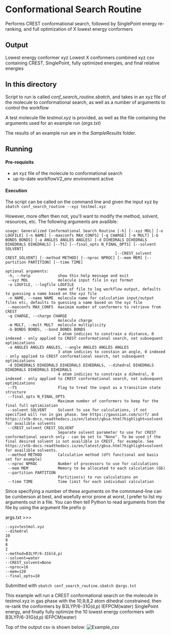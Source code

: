 # Conformational Search Routine

Performs CREST conformational search, followed by SinglePoint energy re-ranking, and full optimization of X lowest energy conformers

## Output
Lowest energy conformer xyz
Lowest X conformers combined xyz
csv containing CREST, SinglePoint, fully optimized energies, and final relative energies


## In this directory
Script to run is called *conf_search_routine.sbatch*, and takes in an xyz file of the molecule to conformational search, as well as a number of arguments to control the workflow

A test molecule file *testmol.xyz* is provided, as well as the file containing the arguments used for an example run (*args.txt*)

The results of an example run are in the *SampleResults* folder. 

## Running

#### Pre-requisits
  - an xyz file of the molecule to conformational search
  - up-to-date workflowV2_env environment active
 
 #### Execution
 The script can be called on the command line and given the input xyz by `sbatch conf_search_routine --xyz testmol.xyz`
 
 
 However, more often then not, you'll want to modify the method, solvent, resources, etc. The following arguments are availible:
 
 ```
 usage: Generalized Conformational Search Routine [-h] [--xyz MOL] [-o LOGFILE] [-n NAME] [--maxconfs MAX_CONFS] [-q CHARGE] [-m MULT] [-b BONDS BONDS] [-a ANGLES ANGLES ANGLES] [-d DIHEDRALS DIHEDRALS DIHEDRALS DIHEDRALS] [--TS] [--final_opts N_FINAL_OPTS] [--solvent SOLVENT]
                                                 [--CREST_solvent CREST_SOLVENT] [--method METHOD] [--nproc NPROC] [--mem MEM] [--partition PARTITION] [--time TIME]

optional arguments:
  -h, --help            show this help message and exit
  --xyz MOL             molecule input file in xyz format
  -o LOGFILE, --logfile LOGFILE
                        name of file to log workflow output, defaults to guessing a name based on the xyz file
  -n NAME, --name NAME  molecule name for calculation input/output files etc, defaults to guessing a name based on the xyz file
  --maxconfs MAX_CONFS  maximim number of conformers to retrieve from CREST
  -q CHARGE, --charge CHARGE
                        molecule charge
  -m MULT, --mult MULT  molecule multiplicity
  -b BONDS BONDS, --bond BONDS BONDS
                        2 atom indicies to constrain a distance, 0 indexed - only applied to CREST conformational search, not subsequent optimizations
  -a ANGLES ANGLES ANGLES, --angle ANGLES ANGLES ANGLES
                        3 atom indicies to constain an angle, 0 indexed - only applied to CREST conformational search, not subsequent optimizations
  -d DIHEDRALS DIHEDRALS DIHEDRALS DIHEDRALS, --dihedral DIHEDRALS DIHEDRALS DIHEDRALS DIHEDRALS
                        4 atom indicies to constrain a dihedral, 0 indexed - only applied to CREST conformational search, not subsequent optimizations
  --TS                  Flag to treat the input as a transition state structure
  --final_opts N_FINAL_OPTS
                        Maximum number of conformers to keep for the final full optimization
  --solvent SOLVENT     Solvent to use for calculations, if not specified will run in gas phase. See https://gaussian.com/scrf/ and https://xtb-docs.readthedocs.io/en/latest/gbsa.html?highlight=solvent for availible solvents
  --CREST_solvent CREST_SOLVENT
                        Separate solvent parameter to use for CREST conformational search only - can be set to "None". To be used if the final desired solvent is not availible in CREST, for example. See https://xtb-docs.readthedocs.io/en/latest/gbsa.html?highlight=solvent for availible solvents.
  --method METHOD       Calculation method (dft functional and basis set for example)
  --nproc NPROC         Number of processors to use for calculations
  --mem MEM             Memory to be allocated to each calculation (Gb)
  --partition PARTITION
                        Partition(s) to run calculations on
  --time TIME           Time limit for each individual calculation
```

Since specifying a number of these arguments on the comnmand-line can be cumberson at best, and woefully error prone at worst, I prefer to list my arguments out in a file. You can then tell Python to read arguments from the file by using the argument file prefix `@`:


args.txt >>>
```
--xyz=testmol.xyz
--dihedral
10
9
8
2
--method=B3LYP/6-31G(d,p)
--solvent=water
--CREST_solvent=None
--nproc=16
--mem=120
--final_opts=10
```

Submitted with
`sbatch conf_search_routine.sbatch @args.txt`

This example will run a CREST conformational search on the molecule in testmol.xyz in gas phase with the 10,9,8,2 atom dihedral constrained, then re-rank the conformers by B3LYP/6-31G(d,p) IEFPCM(water) SinglePoint energy, and finally fully optimize the 10 lowest energy conformers with B3LYP/6-31G(d,p) IEFPCM(water)

Top of the output csv is shown below:
![Example_csv](example_csv.png)



